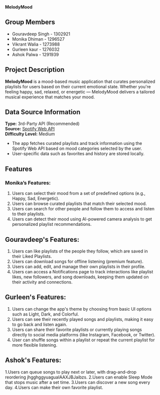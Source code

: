 **MelodyMood**


## Group Members 
- Gouravdeep Singh - 1302921
- Monika Dhiman - 1296527
- Vikrant Walia  - 1273988
- Gurleen kaur   -  1276032
- Ashok Palwa   -  1291939

##  Project Description
**MelodyMood** is a mood-based music application that curates personalized playlists for users based on their current emotional state. Whether you're feeling happy, sad, relaxed, or energetic — MelodyMood delivers a tailored musical experience that matches your mood.



## Data Source Information
**Type:** 3rd-Party API (Recommended)  
**Source:** [Spotify Web API](https://developer.spotify.com/documentation/web-api/)  
**Difficulty Level:** Medium  

- The app fetches curated playlists and track information using the Spotify Web API based on mood categories selected by the user.
- User-specific data such as favorites and history are stored locally.



## Features

### Monika’s Features:
1. Users can select their mood from a set of predefined options (e.g., Happy, Sad, Energetic).
2. Users can browse curated playlists that match their selected mood.
3. Users can search for other people and follow them to access and listen to their playlists.
4. Users can detect their mood using AI-powered camera analysis to get personalized playlist recommendations.


## Gouravdeep's Features:
1. Users can like playlists of the people they follow, which are saved in their Liked Playlists.
2. Users can download songs for offline listening (premium feature).
3. Users can add, edit, and manage their own playlists in their profile.
4. Users can access a Notifications page to track interactions like playlist likes, new followers, and song downloads, keeping them updated on their activity and connections.


## Gurleen's Features:
1. Users can change the app's theme by choosing from basic UI options such as Light, Dark, and Colorful. 
2. Users can see their recently played songs and playlists, making it easy to go back and listen again.
3. Users  can  share their favorite playlists or currently playing songs directly to social media platforms (like Instagram, Facebook, or Twitter).
4. User can  shuffle songs within a playlist or repeat the current playlist for more flexible listening.


## Ashok's Features:
1.Users can queue songs to play next or later, with drag-and-drop reordering jhgghggyuaguaIAAXJBJaibzs.
2.Users can enable Sleep Mode that stops music after a set time.
3.Users can discover a new song every day.
4.Users can make their own favorite playlist.
